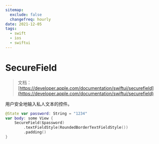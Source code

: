 ```yaml
---
sitemap:
  exclude: false
  changefreq: hourly
date: 2021-12-05
tags:
  - swift
  - ios
  - swiftui
---
```


# SecureField

> 文档：[https://developer.apple.com/documentation/swiftui/securefield](https://developer.apple.com/documentation/swiftui/securefield)

用户安全地输入私人文本的控件。

```swift
@State var password: String = "1234"
var body: some View {
    SecureField($password)
        .textFieldStyle(RoundedBorderTextFieldStyle())
        .padding()
}
```
